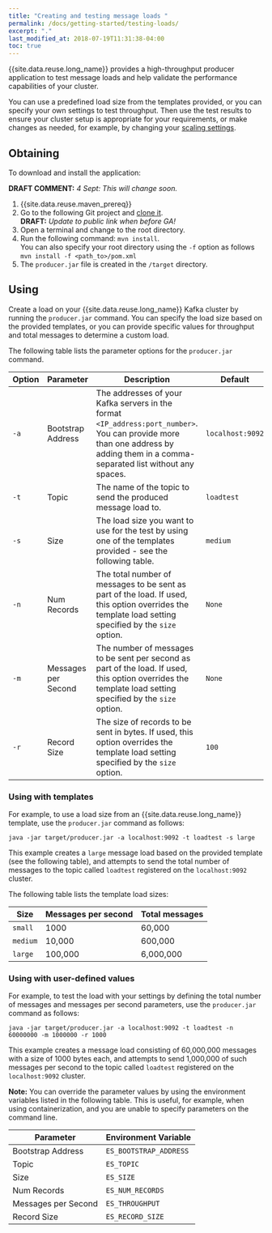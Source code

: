 ```yaml
---
title: "Creating and testing message loads "
permalink: /docs/getting-started/testing-loads/
excerpt: "."
last_modified_at: 2018-07-19T11:31:38-04:00
toc: true
---
```


{{site.data.reuse.long_name}} provides a high-throughput producer application to test message loads and help validate the performance capabilities of your  cluster.

You can use a predefined load size from the templates provided, or you can specify your own settings to test throughput. Then use the test results to ensure your cluster setup is appropriate for your requirements, or make changes as needed, for example, by changing your [scaling settings](../../administering/scaling/).

## Obtaining

To download and install the application:

**DRAFT COMMENT:** _4 Sept: This will change soon._

1. {{site.data.reuse.maven_prereq}}
2. Go to the following Git project and [clone it](https://github.ibm.com/Andrew-Dunnings1/es-producer). <br />**DRAFT:** _Update to public link when before GA!_
3. Open a terminal and change to the root directory.
4. Run the following command: `mvn install`. <br />You can also specify your root directory using the `-f` option as follows `mvn install -f <path_to>/pom.xml`
5. The `producer.jar` file is created in the `/target` directory.

## Using

Create a load on your {{site.data.reuse.long_name}} Kafka cluster by running the `producer.jar` command. You can specify the load size based on the provided templates, or you can provide specific values for throughput and total messages to determine a custom load.

The following table lists the parameter options for the `producer.jar` command.

| Option             | Parameter | Description                              | Default        |
| --------------------- | -------- |---------------------------------------- | -------------- |
| `-a`     | Bootstrap Address | The addresses of your Kafka servers in the format `<IP_address:port_number>`. You can provide more than one address by adding them in a comma-separated list without any spaces.                 | `localhost:9092` |
| `-t`                 | Topic | The name of the topic to send the produced message load to.      | `loadtest`       |
| `-s`                  | Size | The load size you want to use for the test by using one of the templates provided - see the following table.   | `medium`         |
| `-n`           | Num Records | The total number of messages to be sent as part of the load. If used, this option overrides the template load setting specified by the `size` option.     | `None`           |
| `-m`   | Messages per Second | The number of messages to be sent per second as part of the load. If used, this option overrides the template load setting specified by the `size` option.         | `None`         |
| `-r`           | Record Size | The size of records to be sent in bytes. If used, this option overrides the template load setting specified by the `size` option. | `100` |

### Using with templates

For example, to use a load size from an {{site.data.reuse.long_name}} template, use the `producer.jar` command as follows:

`java -jar target/producer.jar -a localhost:9092 -t loadtest -s large`

This example creates a `large` message load based on the provided template (see the following table), and attempts to send the total number of messages to the topic called `loadtest` registered on the `localhost:9092` cluster.

The following table lists the template load sizes:

Size  | Messages per second  | Total messages
--|---|--
`small`  | 1000  | 60,000
`medium`  | 10,000  | 600,000
`large`  | 100,000  | 6,000,000

### Using with user-defined values

For example, to test the load with your settings by defining the total number of messages and messages per second parameters, use the `producer.jar` command as follows:

`java -jar target/producer.jar -a localhost:9092 -t loadtest -n 60000000 -m 1000000 -r 1000`

This example creates a message load consisting of 60,000,000 messages with a size of 1000 bytes each, and attempts to send 1,000,000 of such messages per second to the topic called `loadtest` registered on the `localhost:9092` cluster.

**Note:** You can override the parameter values by using the environment variables listed in the following table. This is useful, for example, when using containerization, and you are unable to specify parameters on the command line.

| Parameter             | Environment Variable |
| --------------------- | -------------------- |
| Bootstrap Address     | `ES_BOOTSTRAP_ADDRESS` |
| Topic                 | `ES_TOPIC` |
| Size                  | `ES_SIZE` |
| Num Records           | `ES_NUM_RECORDS` |
| Messages per Second   | `ES_THROUGHPUT` |
| Record Size           | `ES_RECORD_SIZE` |
